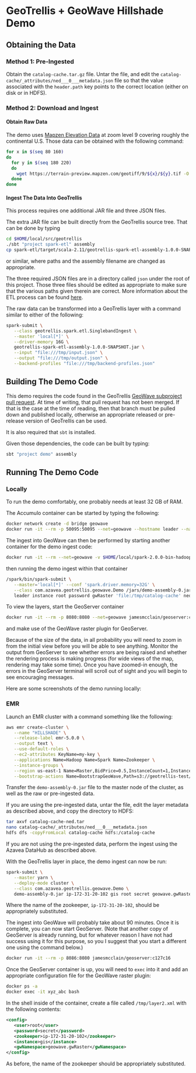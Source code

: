 # GeoTrellis + GeoWave Hillshade Demo #

## Obtaining the Data ##

### Method 1: Pre-Ingested ###

Obtain the `catalog-cache.tar.gz` file.
Untar the file, and edit the `catalog-cache/_attributes/ned___0___metadata.json` file so that the value associated with the `header.path` key points to the correct location (either on disk or in HDFS).

### Method 2: Download and Ingest ###

#### Obtain Raw Data ####

The demo uses [Mapzen Elevation Data](https://mapzen.com/blog/elevation) at zoom level 9 covering roughly the continental U.S.
Those data can be obtained with the following command:
```bash
for x in $(seq 80 160)
do
  for y in $(seq 180 220)
  do
    wget https://terrain-preview.mapzen.com/geotiff/9/${x}/${y}.tif -O 9_${x}_${y}.tif
  done
done
```

#### Ingest The Data Into GeoTrellis ####

This process requires one additional JAR file and three JSON files.

The extra JAR file can be built directly from the GeoTrellis source tree.
That can be done by typing
```bash
cd $HOME/local/src/geotrellis
./sbt "project spark-etl" assembly
cp spark-etl/target/scala-2.11/geotrellis-spark-etl-assembly-1.0.0-SNAPSHOT.jar /tmp
```
or similar, where paths and the assembly filename are changed as appropriate.

The three required JSON files are in a directory called `json` under the root of this project.
Those three files should be edited as appropriate to make sure that the various paths given therein are correct.
More information about the ETL process can be found [here](https://github.com/geotrellis/geotrellis/blob/master/docs/spark-etl/spark-etl-run-examples.md).

The raw data can be transformed into a GeoTrellis layer with a command similar to either of the following:
```bash
spark-submit \
   --class geotrellis.spark.etl.SinglebandIngest \
   --master 'local[*]' \
   --driver-memory 16G \
   geotrellis-spark-etl-assembly-1.0.0-SNAPSHOT.jar \
   --input "file:///tmp/input.json" \
   --output "file:///tmp/output.json" \
   --backend-profiles "file:///tmp/backend-profiles.json"
```

## Building The Demo Code ##

This demo requires the code found in the GeoTrellis [GeoWave subproject pull request](https://github.com/geotrellis/geotrellis/pull/1542).
At time of writing, that pull request has not been merged.
If that is the case at the time of reading, then that branch must be pulled down and published locally, otherwise an appropriate released or pre-release version of GeoTrellis can be used.

It is also required that `sbt` is installed.

Given those dependencies, the code can be built by typing:
```bash
sbt "project demo" assembly
```

## Running The Demo Code ##

### Locally ###

To run the demo comfortably, one probably needs at least 32 GB of RAM.

The Accumulo container can be started by typing the following:
```bash
docker network create -d bridge geowave
docker run -it --rm -p 50095:50095 --net=geowave --hostname leader --name leader jamesmcclain/geowave:c127c16
```

The ingest into GeoWave can then be performed by starting another container for the demo ingest code:
```bash
docker run -it --rm --net=geowave -v $HOME/local/spark-2.0.0-bin-hadoop2.7:/spark:ro -v $(pwd)/demo/target/scala-2.11:/jars:ro -v /tmp:/tmp:rw openjdk:8-jdk
```
then running the demo ingest within that container
```bash
/spark/bin/spark-submit \
   --master='local[*]' --conf 'spark.driver.memory=32G' \
   --class com.azavea.geotrellis.geowave.Demo /jars/demo-assembly-0.jar \
   leader instance root password gwRaster 'file:/tmp/catalog-cache' ned 0
```

To view the layers, start the GeoServer container
```bash
docker run -it --rm -p 8080:8080 --net=geowave jamesmcclain/geoserver:c127c16
```
and make use of the GeoWave raster plugin for GeoServer.

Because of the size of the data, in all probability you will need to zoom in from the initial view before you will be able to see anything.
Monitor the output from GeoServer to see whether errors are being raised and whether the rendering process is making progress
(for wide views of the map, rendering may take some time).
Once you have zoomed-in enough, the errors in the GeoServer terminal will scroll out of sight and you will begin to see encouraging messages.

Here are some screenshots of the demo running locally:

### EMR ###

Launch an EMR cluster with a command something like the following:
```bash
aws emr create-cluster \
   --name "HILLSHADE" \
   --release-label emr-5.0.0 \
   --output text \
   --use-default-roles \
   --ec2-attributes KeyName=my-key \
   --applications Name=Hadoop Name=Spark Name=Zookeeper \
   --instance-groups \
   --region us-east-1 Name=Master,BidPrice=0.5,InstanceCount=1,InstanceGroupType=MASTER,InstanceType=m3.xlarge Name=Workers,BidPrice=0.5,InstanceCount=3,InstanceGroupType=CORE,InstanceType=m3.xlarge \
   --bootstrap-actions Name=BootstrapGeoWave,Path=s3://geotrellis-test/geodocker/bootstrap-geodocker-accumulo.sh,Args=[-i=quay.io/geodocker/accumulo-geowave:latest,-n=gis,-p=secret]
```

Transfer the `demo-assembly-0.jar` file to the master node of the cluster, as well as the raw or pre-ingested data.

If you are using the pre-ingested data, untar the file, edit the layer metadata as described above, and copy the directory to HDFS:
```bash
tar axvf catalog-cache-ned.tar
nano catalog-cache/_attributes/ned___0___metadata.json
hdfs dfs -copyFromLocal catalog-cache hdfs:/catalog-cache
```

If you are not using the pre-ingested data, perform the ingest using the Azavea DataHub as described above.

With the GeoTrellis layer in place, the demo ingest can now be run:
```bash
spark-submit \
   --master yarn \
   --deploy-mode cluster \
   --class com.azavea.geotrellis.geowave.Demo \
   demo-assembly-0.jar ip-172-31-20-102 gis root secret geowave.gwRaster 'hdfs:/catalog-cache' ned 0
```
Where the name of the zookeeper, `ip-172-31-20-102`, should be appropriately substituted.

The ingest into GeoWave will probably take about 90 minutes.
Once it is complete, you can now start GeoServer.
(Note that another copy of GeoServer is already running, but for whatever reason I have not had success using it for this purpose, so you I suggest that you start a different one using the command below.)

```bash
docker run -it --rm -p 8086:8080 jamesmcclain/geoserver:c127c16
```
Once the GeoServer container is up, you will need to `exec` into it and add an appropriate configuration file for the GeoWave raster plugin:
```bash
docker ps -a
docker exec -it xyz_abc bash
```

In the shell inside of the container, create a file called `/tmp/layer2.xml` with the following contents:
```xml
<config>
   <user>root</user>
   <password>secret</password>
   <zookeeper>ip-172-31-20-102</zookeeper>
   <instance>gis</instance>
   <gwNamespace>geowave.gwRaster</gwNamespace>
</config>
```

As before, the name of the zookeeper should be appropriately substituted.
